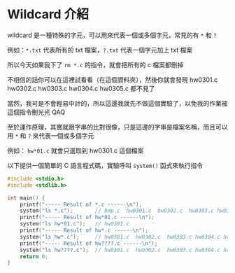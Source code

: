 # Wildcard 介紹

wildcard 是一種特殊的字元，可以用來代表一個或多個字元，常見的有 `*` 和 `?`

例如：`*.txt` 代表所有的 txt 檔案，`?.txt` 代表一個字元加上 txt 檔案

所以今天如果我下了 `rm *.c` 的指令，就會把所有的 c 檔案都刪掉

不相信的話你可以在這裡試看看（在這個資料夾），然後你就會發現 hw0301.c hw0302.c hw0303.c hw0304.c hw0305.c 都不見了

當然，我可是不會輕易中計的，所以這邊我就先不做這個實驗了，以免我的作業被這個指令刪光光 QAQ

至於運作原理，其實就跟字串的比對很像，只是這邊的字串是檔案名稱，而且可以用 `*` 和 `?` 來代表一個或多個字元

例如： `hw*01.c` 就會只選取到 hw0301.c 這個檔案

以下提供一個簡單的 C 語言程式碼，實驗呼叫 `system()` 函式來執行指令

```c
#include <stdio.h>
#include <stdlib.h>

int main() {
    printf("----- Result of *.c ------\n");
    system("ls *.c");       // bmp.c  hw0301.c  hw0302.c  hw0303.c hw0304.c hw0305.c  zip.c
    printf("----- Result of hw*01.c ------\n");
    system("ls hw*01.c");   // hw0301.c
    printf("----- Result of hw*.c ------\n");
    system("ls hw*.c");     // hw0301.c  hw0302.c  hw0303.c hw0304.c hw0305.c
    printf("----- Result of hw????.c ------\n");
    system("ls hw????.c");  // hw0301.c  hw0302.c  hw0303.c hw0304.c hw0305.c
    return 0;
}
```

